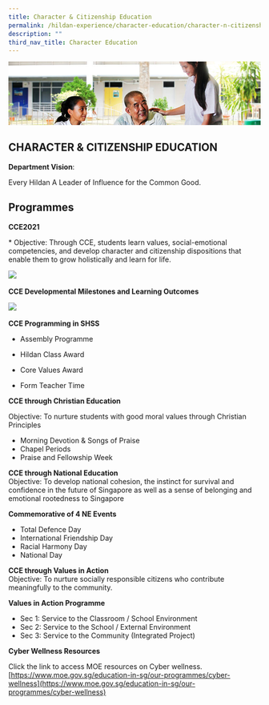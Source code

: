 ```yaml
---
title: Character & Citizenship Education
permalink: /hildan-experience/character-education/character-n-citizenship-education/
description: ""
third_nav_title: Character Education
---
```

![](/images/Character%20Education/CCE%20Banner.jpg)

CHARACTER & CITIZENSHIP EDUCATION
---------------------------------
**Department Vision**: 

Every Hildan A Leader of Influence for the Common Good.

Programmes
----------

**CCE2021**     
<style> { margin:0;} </style>* Objective: Through CCE, students learn values, social-emotional competencies, and develop character and citizenship dispositions that enable them to grow holistically and learn for life.

**![](https://lh5.googleusercontent.com/Xu8f0UjLhCeCy3wt2rJkL8BW-A-U2IMRALgLTZKmF4OJG4kQa1Fi1j2egD2cKit_0JV9wlu6zaps_YviFx-gN1gAqzoNW3DVYX5moXRzW25ySvoRosVaumnfFKZ_xNa3NzSi2qIV9VnynoejKcLIINIpYXvau0BpM-WpZYxzah-4b6hjPFc4FgbR9wVuHI08)**

**CCE Developmental Milestones and Learning Outcomes**

**![](https://lh4.googleusercontent.com/fQPbm95JmtPD2x8OGg7DOntdNmorliVrZMLSQXmL-ii5s1-BzSvFWEw4YoXthSORFigQAt31_oPBXNTZQTcRRlCzOa8rGaTXl7Ge_An3df7sjWlRDJ2yvmSb01PYn7wxPsOQFXA5LtpXFLFCKsSmXL91347t2NG4FQaqaQ2CJvejVdd-otI8Zv0E0DgpFO1J)**

**CCE Programming in SHSS**

*   Assembly Programme
    
*   Hildan Class Award
    
*   Core Values Award
    
*   Form Teacher Time

**CCE through Christian Education**

Objective: To nurture students with good moral values through Christian Principles
* Morning Devotion & Songs of Praise
* Chapel Periods
* Praise and Fellowship Week  

**CCE through National Education**   
Objective: To develop national cohesion, the instinct for survival and confidence in the future of Singapore as well as a sense of belonging and emotional rootedness to Singapore

**Commemorative of 4 NE Events**
* Total Defence Day
* International Friendship Day
* Racial Harmony Day
* National Day

**CCE through Values in Action**     
Objective: To nurture socially responsible citizens who contribute meaningfully to the community. 

**Values in Action Programme**
* Sec 1: Service to the Classroom / School Environment
* Sec 2: Service to the School / External Environment
* Sec 3: Service to the Community (Integrated Project)

**Cyber Wellness Resources**

Click the link to access MOE resources on Cyber wellness.
[https://www.moe.gov.sg/education-in-sg/our-programmes/cyber-wellness](https://www.moe.gov.sg/education-in-sg/our-programmes/cyber-wellness)